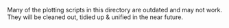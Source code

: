 Many of the plotting scripts in this directory are outdated and may not work.
They will be cleaned out, tidied up & unified in the near future.
